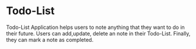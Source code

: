 # Todo-List
Todo-List Application helps users to note anything that they want to do in their future. Users can add,update, delete an note in their Todo-List. Finally, they can mark a note as completed.
